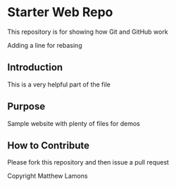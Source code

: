 # Starter Web Repo

This repository is for showing how Git and GitHub work

Adding a line for rebasing
## Introduction
This is a very helpful part of the file

## Purpose

Sample website with plenty of files for demos
## How to Contribute
Please fork this repository and then issue a pull request

Copyright Matthew Lamons